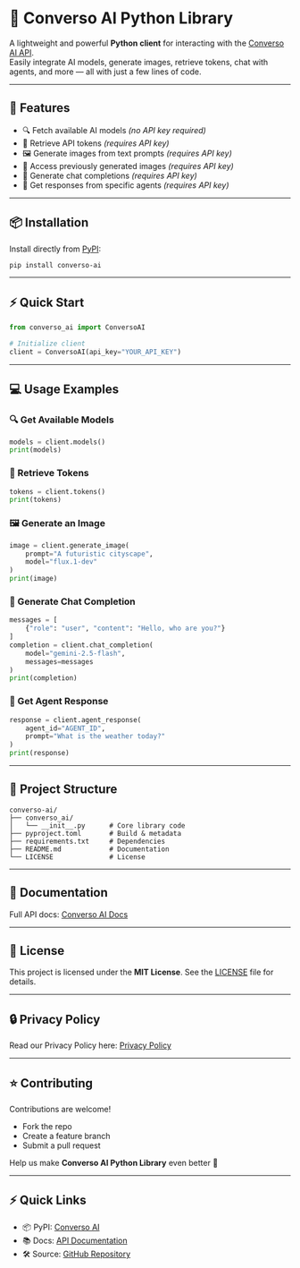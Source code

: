 # 🤖 Converso AI Python Library

A lightweight and powerful **Python client** for interacting with the [Converso AI API](https://ai.conversoempire.world/).  
Easily integrate AI models, generate images, retrieve tokens, chat with agents, and more — all with just a few lines of code.  

---

## 🚀 Features
- 🔍 Fetch available AI models *(no API key required)*
- 🔑 Retrieve API tokens *(requires API key)*
- 🖼 Generate images from text prompts *(requires API key)*
- 📂 Access previously generated images *(requires API key)*
- 💬 Generate chat completions *(requires API key)*
- 👤 Get responses from specific agents *(requires API key)*

---

## 📦 Installation

Install directly from [PyPI](https://pypi.org/project/converso-ai/):

```bash
pip install converso-ai
```

---

## ⚡ Quick Start

```python
from converso_ai import ConversoAI

# Initialize client
client = ConversoAI(api_key="YOUR_API_KEY")
```

---

## 💻 Usage Examples

### 🔍 Get Available Models

```python
models = client.models()
print(models)
```

### 🔑 Retrieve Tokens

```python
tokens = client.tokens()
print(tokens)
```

### 🖼 Generate an Image

```python
image = client.generate_image(
    prompt="A futuristic cityscape",
    model="flux.1-dev"
)
print(image)
```

### 💬 Generate Chat Completion

```python
messages = [
    {"role": "user", "content": "Hello, who are you?"}
]
completion = client.chat_completion(
    model="gemini-2.5-flash",
    messages=messages
)
print(completion)
```

### 👤 Get Agent Response

```python
response = client.agent_response(
    agent_id="AGENT_ID",
    prompt="What is the weather today?"
)
print(response)
```

---

## 📂 Project Structure

```
converso-ai/
├── converso_ai/
│   └── __init__.py      # Core library code
├── pyproject.toml       # Build & metadata
├── requirements.txt     # Dependencies
├── README.md            # Documentation
└── LICENSE              # License
```

---

## 📖 Documentation

Full API docs: [Converso AI Docs](https://ai.conversoempire.world/)

---

## 📝 License

This project is licensed under the **MIT License**.
See the [LICENSE](./LICENSE) file for details.

---

## 🔒 Privacy Policy

Read our Privacy Policy here: [Privacy Policy](https://ai.conversoempire.world/privacy-policy)

---

## ⭐ Contributing

Contributions are welcome!

* Fork the repo
* Create a feature branch
* Submit a pull request

Help us make **Converso AI Python Library** even better 🚀

---

## ⚡ Quick Links

* 📦 PyPI: [Converso AI](https://pypi.org/project/converso-ai/)
* 📚 Docs: [API Documentation](https://ai.conversoempire.world/)
* 🛠 Source: [GitHub Repository](https://github.com/muhammadgohar-official/converso-ai-python-library)